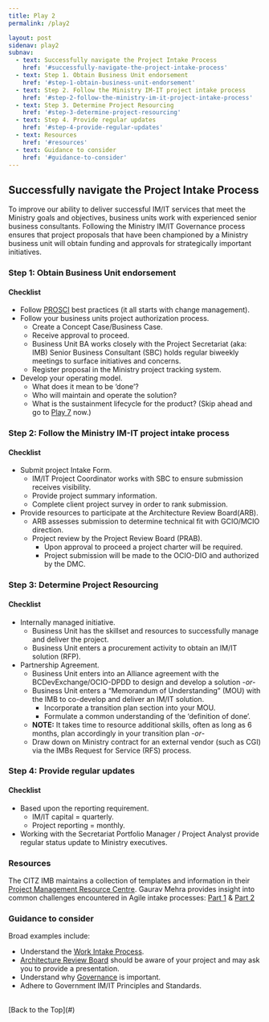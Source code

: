 ```yaml
---
title: Play 2
permalink: /play2

layout: post
sidenav: play2
subnav: 
  - text: Successfully navigate the Project Intake Process
    href: '#successfully-navigate-the-project-intake-process'
  - text: Step 1. Obtain Business Unit endorsement
    href: '#step-1-obtain-business-unit-endorsement'
  - text: Step 2. Follow the Ministry IM-IT project intake process
    href: '#step-2-follow-the-ministry-im-it-project-intake-process'
  - text: Step 3. Determine Project Resourcing
    href: '#step-3-determine-project-resourcing'
  - text: Step 4. Provide regular updates 
    href: '#step-4-provide-regular-updates'
  - text: Resources
    href: '#resources'
  - text: Guidance to consider
    href: '#guidance-to-consider'
---              
```

## Successfully navigate the Project Intake Process
To improve our ability to deliver successful IM/IT services that meet the Ministry goals and objectives, business units work with experienced senior business consultants. Following the Ministry IM/IT Governance process ensures that project proposals that have been championed by a Ministry business unit will obtain funding and approvals for strategically important initiatives.

### Step 1: Obtain Business Unit endorsement
#### Checklist
- Follow [PROSCI](http://prosci.ca/) best practices (it all starts with change management).
- Follow your business units project authorization process.
    - Create a Concept Case/Business Case.
    - Receive approval to proceed.
    - Business Unit BA works closely with the Project Secretariat (aka: IMB) Senior Business Consultant (SBC) holds regular biweekly meetings to surface initiatives and concerns.
    - Register proposal in the Ministry project tracking system.
- Develop your operating model.
  - What does it mean to be ‘done’?
  - Who will maintain and operate the solution?
  - What is the sustainment lifecycle for the product? (Skip ahead and go to [Play 7](/CITZ-IMB-playbook/play7) now.)

### Step 2: Follow the Ministry IM-IT project intake process
#### Checklist
- Submit project Intake Form.
    - IM/IT Project Coordinator works with SBC to ensure submission receives visibility.
    - Provide project summary information.
    - Complete client project survey in order to rank submission.
- Provide resources to participate at the Architecture Review Board(ARB).
    - ARB assesses submission to determine technical fit with GCIO/MCIO direction.
    - Project review by the Project Review Board (PRAB).
        - Upon approval to proceed a project charter will be required.
        - Project submission will be made to the OCIO-DIO and authorized by the DMC.

### Step 3: Determine Project Resourcing
#### Checklist
- Internally managed initiative.
    - Business Unit has the skillset and resources to successfully manage and deliver the project.
    - Business Unit enters a procurement activity to obtain an IM/IT solution (RFP).
- Partnership Agreement.
    - Business Unit enters into an Alliance agreement with the BCDevExchange/OCIO-DPDD to design and develop a solution -*or*-
    - Business Unit enters a “Memorandum of Understanding” (MOU) with the IMB to co-develop and deliver an IM/IT solution.
      - Incorporate a transition plan section into your MOU.
      - Formulate a common understanding of the ‘definition of done’.
    - **NOTE:** It takes time to resource additional skills, often as long as 6 months, plan accordingly in your transition plan -*or*-
    - Draw down on Ministry contract for an external vendor (such as CGI) via the IMBs Request for Service (RFS) process.

### Step 4: Provide regular updates 
#### Checklist
- Based upon the reporting requirement.
  - IM/IT capital = quarterly.
  - Project reporting = monthly.
- Working with the Secretariat Portfolio Manager / Project Analyst provide regular status update to  Ministry executives.

### Resources
The CITZ IMB maintains a collection of templates and information in their [Project Management Resource Centre](https://intranet.gov.bc.ca/thehub/tools-and-resources/project-management-resource-centre). Gaurav Mehra provides insight into common challenges encountered in Agile intake processes: [Part 1](https://www.linkedin.com/pulse/agile-project-intake-challenges-learnings-best-practices-gaurav-mehra?articleId=6418711210946101248) & [Part 2](https://www.linkedin.com/pulse/introduction-agile-project-intake-challenges-learnings-gaurav-mehra)

### Guidance to consider
Broad examples include:
- Understand the [Work Intake Process](https://acuityppm.com/ppm-101-successful-work-intake-process/).
- [Architecture Review Board](https://cio.ubc.ca/it-governance/governance-body-responsibilities/architecture-review-board) should be aware of your project and may ask you to provide a presentation.
- Understand why [Governance](http://www.optimumonline.ca/pdf/29-2/governance.pdf) is important.
- Adhere to Government IM/IT Principles and Standards.

<br/>
[Back to the Top](#)
